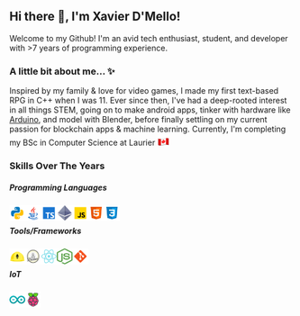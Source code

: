 ## Hi there 👋, I'm Xavier D'Mello!
Welcome to my Github! I'm an avid tech enthusiast, student, and developer with >7 years of programming experience.

### A little bit about me... ✨
Inspired by my family & love for video games, I made my first text-based RPG in C++ when I was 11. Ever since then, I've had a deep-rooted interest in all things STEM, going on to make android apps, tinker with hardware like [Arduino](https://www.arduino.cc/), and model with Blender, before finally settling on my current passion for blockchain apps & machine learning. Currently, I'm completing my BSc in Computer Science at Laurier <img src="images/flag-canada.png" width="21" height="21"/>

### Skills Over The Years
##### Programming Languages
<img align="left" src="./images/python.svg" width="28" height="28">
<img align="left" src="./images/java.svg" width="28" height="28">
<img align="left" src="./images/typescript.svg" width="28" height="28">
<img align="left" src="./images/ethereum.svg" width="28" height="28">
<img align="left" src="./images/javascript.svg" width="28" height="28">
<img align="left" src="./images/html.svg" width="28" height="28">
<img align="left" src="./images/css3.svg" width="28" height="28"><br/>

#####  Tools/Frameworks
<img align="left" src="./images/hardhat.png" width="28" height="28">
<img align="left" src="./images/brownie.png" width="28" height="28">
<img align="left" src="./images/react.svg" width="28" height="28">
<img align="left" src="./images/node.png" width="28" height="28">
<img align="left" src="./images/git.svg" width="28" height="28"><br/>

##### IoT
<img align="left" src="./images/arduino.svg" width="28" height="28">
<img align="left" src="./images/raspberry-pi.svg" width="28" height="28"><br/>

